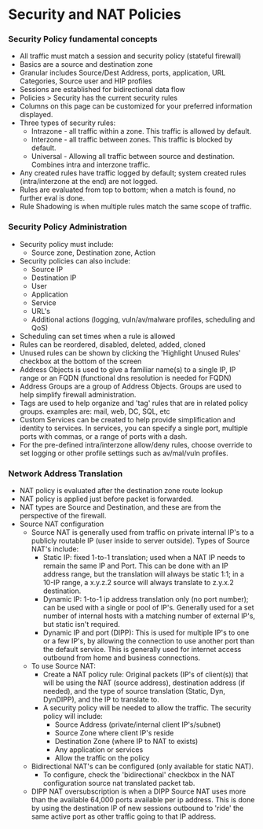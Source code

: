 # Security and NAT Policies

### Security Policy fundamental concepts
* All traffic must match a session and security policy (stateful firewall)
* Basics are a source and destination zone
* Granular includes Source/Dest Address, ports, application, URL Categories, Source user and HIP profiles
* Sessions are established for bidirectional data flow
* Policies > Security has the current security rules
* Columns on this page can be customized for your preferred information displayed.
* Three types of security rules:
    * Intrazone - all traffic within a zone. This traffic is allowed by default.
    * Interzone - all traffic between zones. This traffic is blocked by default.
    * Universal - Allowing all traffic between source and destination. Combines intra and interzone traffic.
* Any created rules have traffic logged by default; system created rules (intra/interzone at the end) are not logged.
* Rules are evaluated from top to bottom; when a match is found, no further eval is done.
* Rule Shadowing is when multiple rules match the same scope of traffic.

### Security Policy Administration
* Security policy must include:
   * Source zone, Destination zone, Action
* Security policies can also include:
   * Source IP
   * Destination IP
   * User
   * Application
   * Service
   * URL's
   * Additional actions (logging, vuln/av/malware profiles, scheduling and QoS)
* Scheduling can set times when a rule is allowed
* Rules can be reordered, disabled, deleted, added, cloned
* Unused rules can be shown by clicking the 'Highlight Unused Rules' checkbox at the bottom of the screen
* Address Objects is used to give a familiar name(s) to a single IP, IP range or an FQDN (functional dns resolution is needed for FQDN)
* Address Groups are a group of Address Objects. Groups are used to help simplify firewall administration.
* Tags are used to help organize and 'tag' rules that are in related policy groups. examples are: mail, web, DC, SQL, etc
* Custom Services can be created to help provide simplification and identity to services. In services, you can specify a single port, multiple ports with commas, or a range of ports with a dash.
* For the pre-defined intra/interzone allow/deny rules, choose override to set logging or other profile settings such as av/mal/vuln profiles.

### Network Address Translation
* NAT policy is evaluated after the destination zone route lookup
* NAT policy is applied just before packet is forwarded.
* NAT types are Source and Destination, and these are from the perspective of the firewall.
* Source NAT configuration
   * Source NAT is generally used from traffic on private internal IP's to a publicly routable IP (user inside to server outside). Types of Source NAT's include:
      * Static IP: fixed 1-to-1 translation; used when a NAT IP needs to remain the same IP and Port. This can be done with an IP address range, but the translation will always be static 1:1; in a 10-IP range, a x.y.z.2 source will always translate to z.y.x.2 destination.
      * Dynamic IP: 1-to-1 ip address translation only (no port number); can be used with a single or pool of IP's. Generally used for a set number of internal hosts with a matching number of external IP's, but static isn't required.
      * Dynamic IP and port (DIPP): This is used for multiple IP's to one or a few IP's, by allowing the connection to use another port than the default service. This is generally used for internet access outbound from home and business connections.
   * To use Source NAT:
      * Create a NAT policy rule: Original packets (IP's of client(s)) that will be using the NAT (source address), destination address (if needed), and the type of source translation (Static, Dyn, DynDIPP), and the IP to translate to.
      * A security policy will be needed to allow the traffic. The security policy will include:
           * Source Address (private/internal client IP's/subnet)
           * Source Zone where client IP's reside
           * Destination Zone (where IP to NAT to exists)
           * Any application or services
           * Allow the traffic on the policy
   * Bidirectional NAT's can be configured (only available for static NAT).
      * To configure, check the 'bidirectional' checkbox in the NAT configuration source nat translated packet tab.
   * DIPP NAT oversubscription is when a DIPP Source NAT uses more than the available 64,000 ports available per ip address. This is done by using the destination IP of new sessions outbound to 'ride' the same active port as other traffic going to that IP address.
